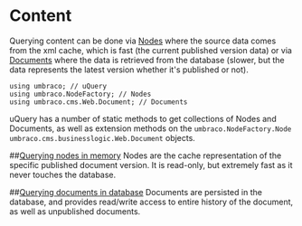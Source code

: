 # Content

Querying content can be done via [Nodes](Nodes.md) where the source data comes from the xml cache, which is fast (the current published version data) or via [Documents](Documents.md) where the data is retrieved from the database (slower, but the data represents the latest version whether it's published or not).

	using umbraco; // uQuery
	using umbraco.NodeFactory; // Nodes
	using umbraco.cms.Web.Document; // Documents

uQuery has a number of static methods to get collections of Nodes and Documents, as well as extension methods on the `umbraco.NodeFactory.Node` `umbraco.cms.businesslogic.Web.Document` objects.


##[Querying nodes in memory](Nodes.md)
Nodes are the cache representation of the specific published document version. It is read-only, but extremely fast as it never touches the database.

##[Querying documents in database](Documents.md)
Documents are persisted in the database, and provides read/write access to entire history of the document, as well as unpublished documents. 